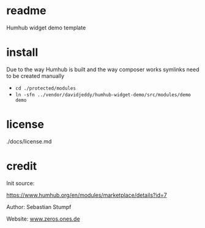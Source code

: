 readme
======

Humhub widget demo template

install
=======

Due to the way Humhub is built and the way composer works symlinks need to be created manually
 * `cd ./protected/modules`
 * `ln -sfn ../vendor/davidjeddy/humhub-widget-demo/src/modules/demo demo`

license
=======

./docs/license.md

credit
======

Init source:

https://www.humhub.org/en/modules/marketplace/details?id=7

Author: Sebastian Stumpf

Website: www.zeros.ones.de
